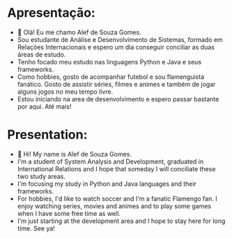 # Apresentação:

- 👋 Olá! Eu me chamo Alef de Souza Gomes. 
- Sou estudante de Análise e Desenvolvimento de Sistemas, formado em Relações Internacionais e espero um dia conseguir conciliar as duas áreas de estudo.
- Tenho focado meu estudo nas linguagens Python e Java e seus frameworks.
- Como hobbies, gosto de acompanhar futebol e sou flamenguista fanático. Gosto de assistir séries, filmes e animes e também de jogar alguns jogos no meu tempo livre.
- Estou iniciando na area de desenvolvimento e espero passar bastante por aqui. Até mais!

# Presentation:
- 👋 Hi! My name is Alef de Souza Gomes.
- I'm a student of System Analysis and Development, graduated in International Relations and I hope that someday I will conciliate these two study areas.
- I'm focusing my study in Python and Java languages and their frameworks.
- For hobbies, I'd like to watch soccer and I'm a fanatic Flamengo fan. I enjoy watching series, movies and animes and to play some games when I have some free time as well.
- I'm just starting at the development area and I hope to stay here for long time. See ya!

<!---
Gomes-Alef/Gomes-Alef is a ✨ special ✨ repository because its `README.md` (this file) appears on your GitHub profile.
You can click the Preview link to take a look at your changes.
--->
